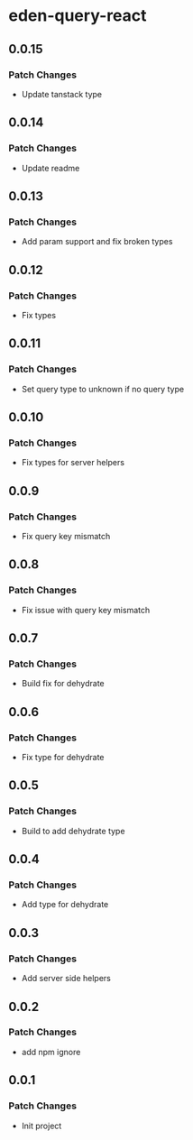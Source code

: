 # eden-query-react

## 0.0.15

### Patch Changes

-   Update tanstack type

## 0.0.14

### Patch Changes

-   Update readme

## 0.0.13

### Patch Changes

-   Add param support and fix broken types

## 0.0.12

### Patch Changes

-   Fix types

## 0.0.11

### Patch Changes

-   Set query type to unknown if no query type

## 0.0.10

### Patch Changes

-   Fix types for server helpers

## 0.0.9

### Patch Changes

-   Fix query key mismatch

## 0.0.8

### Patch Changes

-   Fix issue with query key mismatch

## 0.0.7

### Patch Changes

-   Build fix for dehydrate

## 0.0.6

### Patch Changes

-   Fix type for dehydrate

## 0.0.5

### Patch Changes

-   Build to add dehydrate type

## 0.0.4

### Patch Changes

-   Add type for dehydrate

## 0.0.3

### Patch Changes

-   Add server side helpers

## 0.0.2

### Patch Changes

-   add npm ignore

## 0.0.1

### Patch Changes

-   Init project
